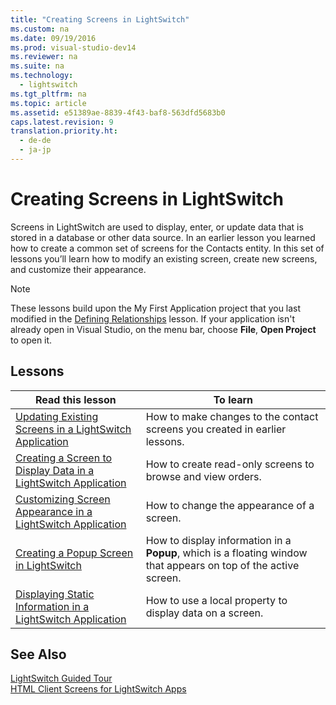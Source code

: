 ```yaml
---
title: "Creating Screens in LightSwitch"
ms.custom: na
ms.date: 09/19/2016
ms.prod: visual-studio-dev14
ms.reviewer: na
ms.suite: na
ms.technology: 
  - lightswitch
ms.tgt_pltfrm: na
ms.topic: article
ms.assetid: e51389ae-8839-4f43-baf8-563dfd5683b0
caps.latest.revision: 9
translation.priority.ht: 
  - de-de
  - ja-jp
---
```

# Creating Screens in LightSwitch
Screens in LightSwitch are used to display, enter, or update data that is stored in a database or other data source. In an earlier lesson you learned how to create a common set of screens for the Contacts entity. In this set of lessons you’ll learn how to modify an existing screen, create new screens, and customize their appearance.  
  
> [!NOTE]
>  These lessons build upon the My First Application project that you last modified in the [Defining Relationships](../vs140/Defining-Relationships-in-a-LightSwitch-Application.md) lesson. If your application isn't already open in Visual Studio, on the menu bar, choose **File**, **Open Project** to open it.  
  
## Lessons  
  
|Read this lesson|To learn|  
|----------------------|--------------|  
|[Updating Existing Screens in a LightSwitch Application](../vs140/Updating-Existing-Screens-in-a-LightSwitch-Application.md)|How to make changes to the contact screens you created in earlier lessons.|  
|[Creating a Screen to Display Data in a LightSwitch Application](../vs140/Creating-Screens-to-Display-Data-in-a-LightSwitch-Application.md)|How to create read-only  screens to browse and view orders.|  
|[Customizing Screen Appearance in a LightSwitch Application](../vs140/Customizing-Screen-Appearance-in-a-LightSwitch-Application.md)|How to change the appearance of a screen.|  
|[Creating a Popup Screen in LightSwitch](../vs140/Creating-a-Popup-Screen-in-LightSwitch.md)|How to display information in a **Popup**, which is a floating window that appears on top of the active screen.|  
|[Displaying Static Information in a LightSwitch Application](../vs140/Displaying-Local-Information-in-a-LightSwitch-Application.md)|How to use a local property to display data on a screen.|  
  
## See Also  
 [LightSwitch Guided Tour](../vs140/LightSwitch-Guided-Tour.md)   
 [HTML Client Screens for LightSwitch Apps](../vs140/HTML-Client-Screens-for-LightSwitch-Apps.md)